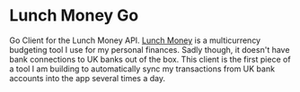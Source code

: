 # Lunch Money Go

Go Client for the Lunch Money API. [Lunch Money](https://lunchmoney.app/) is a multicurrency budgeting tool I use for my personal finances. Sadly though, it doesn't have bank connections to UK banks out of the box. This client is the first piece of a tool I am building to automatically sync my transactions from UK bank accounts into the app several times a day.
